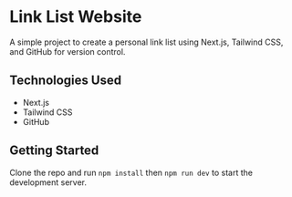 # Link List Website

A simple project to create a personal link list using Next.js, Tailwind CSS, and GitHub for version control.

## Technologies Used
- Next.js
- Tailwind CSS
- GitHub

## Getting Started
Clone the repo and run `npm install` then `npm run dev` to start the development server.